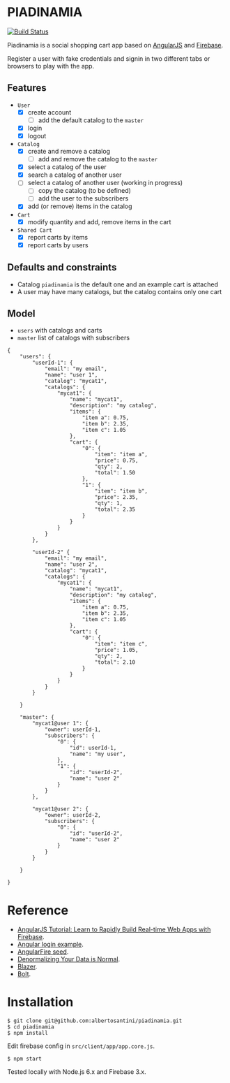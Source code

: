 PIADINAMIA
==========
[![Build Status](https://travis-ci.org/albertosantini/piadinamia.png)](https://travis-ci.org/albertosantini/piadinamia)

Piadinamia is a social shopping cart app based on [AngularJS](https://angularjs.org/)
and [Firebase](https://www.firebase.com/).

Register a user with fake credentials and signin in two different tabs or
browsers to play with the app.

Features
--------

- `User`
    - [x] create account
        - [ ] add the default catalog to the `master`
    - [x] login
    - [x] logout

- `Catalog`
    - [x] create and remove a catalog
        - [ ] add and remove the catalog to the `master`
    - [x] select a catalog of the user
    - [x] search a catalog of another user
    - [ ] select a catalog of another user (working in progress)
        - [ ] copy the catalog (to be defined)
        - [ ] add the user to the subscribers
    - [x] add (or remove) items in the catalog

- `Cart`
    - [x] modify quantity and add, remove items in the cart

- `Shared Cart`
    - [x] report carts by items
    - [x] report carts by users

Defaults and constraints
------------------------

- Catalog `piadinamia` is the default one and an example cart is attached
- A user may have many catalogs, but the catalog contains only one cart

Model
---------------------

- `users` with catalogs and carts
- `master` list of catalogs with subscribers

```
{
    "users": {
        "userId-1": {
            "email": "my email",
            "name": "user 1",
            "catalog": "mycat1",
            "catalogs": {
                "mycat1": {
                    "name": "mycat1",
                    "description": "my catalog",
                    "items": {
                        "item a": 0.75,
                        "item b": 2.35,
                        "item c": 1.05
                    },
                    "cart": {
                        "0": {
                            "item": "item a",
                            "price": 0.75,
                            "qty": 2,
                            "total": 1.50
                        },
                        "1": {
                            "item": "item b",
                            "price": 2.35,
                            "qty": 1,
                            "total": 2.35
                        }
                    }
                }
            }
        },

        "userId-2" {
            "email": "my email",
            "name": "user 2",
            "catalog": "mycat1",
            "catalogs": {
                "mycat1": {
                    "name": "mycat1",
                    "description": "my catalog",
                    "items": {
                        "item a": 0.75,
                        "item b": 2.35,
                        "item c": 1.05
                    },
                    "cart": {
                        "0": {
                            "item": "item c",
                            "price": 1.05,
                            "qty": 2,
                            "total": 2.10
                        }
                    }
                }
            }
        }

    }

    "master": {
        "mycat1@user 1": {
            "owner": userId-1,
            "subscribers": {
                "0": {
                    "id": userId-1,
                    "name": "my user",
                },
                "1": {
                    "id": "userId-2",
                    "name": "user 2"
                }
            }            
        },

        "mycat1@user 2": {
            "owner": userId-2,
            "subscribers": {
                "0": {
                    "id": "userId-2",
                    "name": "user 2"
                }
            }
        }

    }

}
```

Reference
=========

- [AngularJS Tutorial: Learn to Rapidly Build Real-time Web Apps with Firebase](http://www.thinkster.io/pick/eHPCs7s87O/angularjs-tutorial-learn-to-rapidly-build-real-time-web-apps-with-firebase).
- [Angular login example](https://github.com/mrgamer/angular-login-example).
- [AngularFire seed](https://github.com/firebase/angularFire-seed).
- [Denormalizing Your Data is Normal](https://www.firebase.com/blog/2013-04-12-denormalizing-is-normal.html).
- [Blazer](https://github.com/firebase/blaze_compiler).
- [Bolt](https://github.com/firebase/bolt).

Installation
============

    $ git clone git@github.com:albertosantini/piadinamia.git
    $ cd piadinamia
    $ npm install

Edit firebase config in `src/client/app/app.core.js`.

    $ npm start

Tested locally with Node.js 6.x and Firebase 3.x.
